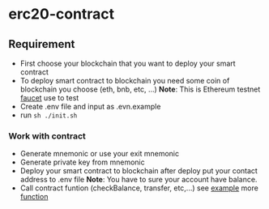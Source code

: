 # erc20-contract

## Requirement
- First choose your blockchain that you want to deploy your smart contract
- To deploy smart contract to blockchain you need some coin of blockchain you choose (eth, bnb, etc, ...)
**Note**: This is Ethereum testnet [faucet](https://faucet.dimensions.network) use to test 
- Create .env file and input as .evn.example
- run 
``sh
    ./init.sh
``

### Work with contract
- Generate mnemonic or use your exit mnemonic
- Generate private key from mnemonic
- Deploy your smart contract to blockchain after deploy put your contact address to .env file
**Note**: You have to sure your account have balance.
- Call contract funtion (checkBalance, transfer, etc,...) see [example](https://github.com/LayNath242/ec20-contract/tree/main/example/example.js) more [function](https://github.com/LayNath242/ec20-contract/blob/main/src/erc20.js)
